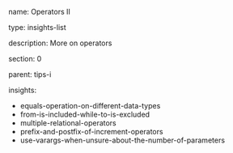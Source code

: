 name: Operators II

type: insights-list

description: More on operators

section: 0

parent: tips-i

insights:
  - equals-operation-on-different-data-types
  - from-is-included-while-to-is-excluded
  - multiple-relational-operators
  - prefix-and-postfix-of-increment-operators
  - use-varargs-when-unsure-about-the-number-of-parameters
